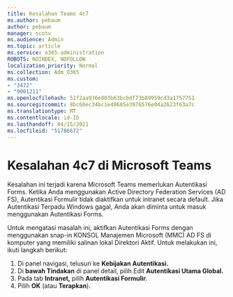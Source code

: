 ```yaml
---
title: Kesalahan Teams 4c7
ms.author: pebaum
author: pebaum
manager: scotv
ms.audience: Admin
ms.topic: article
ms.service: o365-administration
ROBOTS: NOINDEX, NOFOLLOW
localization_priority: Normal
ms.collection: Adm_O365
ms.custom:
- "3472"
- "9001211"
ms.openlocfilehash: 51f2aa936e803b63bcbdf73b89959cd3a1757751
ms.sourcegitcommit: 8bc60ec34bc1e40685e3976576e04a2623f63a7c
ms.translationtype: MT
ms.contentlocale: id-ID
ms.lasthandoff: 04/15/2021
ms.locfileid: "51786672"
---
```

# <a name="4c7-error-in-microsoft-teams"></a>Kesalahan 4c7 di Microsoft Teams

Kesalahan ini terjadi karena Microsoft Teams memerlukan Autentikasi Forms. Ketika Anda menggunakan Active Directory Federation Services (AD FS), Autentikasi Formulir tidak diaktifkan untuk intranet secara default. Jika Autentikasi Terpadu Windows gagal, Anda akan diminta untuk masuk menggunakan Autentikasi Forms.

Untuk mengatasi masalah ini, aktifkan Autentikasi Forms dengan menggunakan snap-in KONSOL Manajemen Microsoft (MMC) AD FS di komputer yang memiliki salinan lokal Direktori Aktif. Untuk melakukan ini, ikuti langkah berikut: 

1. Di panel navigasi, telusuri ke **Kebijakan Autentikasi.**
2. Di **bawah Tindakan** di panel detail, pilih Edit **Autentikasi Utama Global.**
3. Pada tab **Intranet,** pilih **Autentikasi Formulir**.
4. Pilih **OK** (atau **Terapkan**).